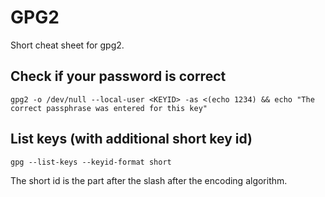# GPG2

Short cheat sheet for gpg2.

## Check if your password is correct

```
gpg2 -o /dev/null --local-user <KEYID> -as <(echo 1234) && echo "The correct passphrase was entered for this key"
```

## List keys (with additional short key id)

```
gpg --list-keys --keyid-format short
```

The short id is the part after the slash after the encoding algorithm.
